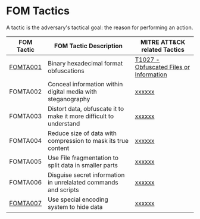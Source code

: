 # FOM Tactics

A tactic is the adversary's tactical goal: the reason for performing an action.

| FOM Tactic                                                                  | FOM Tactic Description                                             | MITRE ATT&CK related Tactics                                              |
| --------------------------------------------------------------------------- | ------------------------------------------------------------------ | ----------------------------------------------------------------------------------- |
| [FOMTA001](https://github.com/blue101010/FOM/blob/main/tactics/FOMTA001.md) | Binary hexadecimal format obfuscations                            | [T1027 - Obfuscated Files or Information ](https://attack.mitre.org/techniques/T1027/) |
| FOMTA002                                                                    | Conceal information within digital media with steganography        | [xxxxxx](https://attack.mitre.org/techniques/T1xxx/)                                |
| FOMTA003                                                                    | Distort data, obfuscate it to make it more difficult to understand | [xxxxxx](https://attack.mitre.org/techniques/T1xxx/)                                |
| FOMTA004                                                                    | Reduce size of data with compression to mask its true content      | [xxxxxx](https://attack.mitre.org/techniques/T1xxx/)                                |
| FOMTA005                                                                   | Use File fragmentation to split data in smaller parts              | [xxxxxx](https://attack.mitre.org/techniques/T1xxx/)                                |
| FOMTA006                                                                    | Disguise secret information in unrelalated commands and scripts    | [xxxxxx](https://attack.mitre.org/techniques/T1xxx/)                                |
| [FOMTA007](https://github.com/blue101010/FOM/blob/main/tactics/FOMTA007.md)                                                                    | Use special encoding system to hide data                         | [xxxxxx](https://attack.mitre.org/techniques/T1xxx/)                                |

